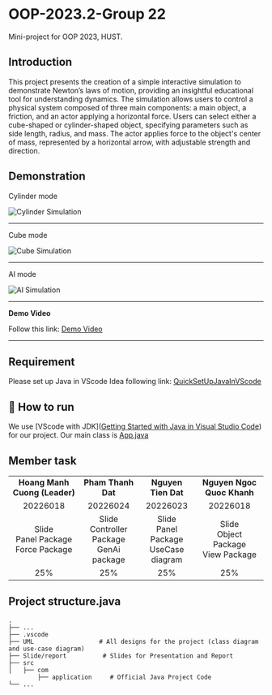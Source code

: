 # OOP-2023.2-Group 22

Mini-project for OOP 2023, HUST.

## Introduction

This project presents the creation of a simple interactive simulation to demonstrate Newton’s laws of motion, providing an insightful educational tool for understanding dynamics. The simulation allows users to control a physical system composed of three main components: a main object, a friction, and an actor applying a horizontal force. Users can select either a cube-shaped or cylinder-shaped object, specifying parameters such as side length, radius, and mass. The actor applies force to the object's center of mass, represented by a horizontal arrow, with adjustable strength and direction.

## Demonstration

Cylinder mode

![Cylinder Simulation](https://raw.githubusercontent.com/Cuong102904/Forces_2d_simulation/feature/add_report/slide/cylinder.png)

---

Cube mode

![Cube Simulation](https://raw.githubusercontent.com/Cuong102904/Forces_2d_simulation/feature/add_report/slide/Cube.png)

---

AI mode

![AI Simulation](https://raw.githubusercontent.com/Cuong102904/Forces_2d_simulation/feature/add_report/slide/AI_mode.png)

---

**Demo Video**

Follow this link: [Demo Video](https://husteduvn-my.sharepoint.com/personal/cuong_hm226018_sis_hust_edu_vn/_layouts/15/stream.aspx?id=%2Fpersonal%2Fcuong%5Fhm226018%5Fsis%5Fhust%5Fedu%5Fvn%2FDocuments%2FC%C6%B0%E1%BB%9Dng%2Dsv%2Funiversity%5FHUST%2FOOP%2FDEMO%2Emp4&nav=eyJyZWZlcnJhbEluZm8iOnsicmVmZXJyYWxBcHAiOiJPbmVEcml2ZUZvckJ1c2luZXNzIiwicmVmZXJyYWxBcHBQbGF0Zm9ybSI6IldlYiIsInJlZmVycmFsTW9kZSI6InZpZXciLCJyZWZlcnJhbFZpZXciOiJNeUZpbGVzTGlua0NvcHkifX0&ga=1&referrer=StreamWebApp%2EWeb&referrerScenario=AddressBarCopied%2Eview%2E957e25e5%2D8acb%2D4f4d%2D9b3e%2D12b7f06bda61)

---

## Requirement

Please set up Java in VScode Idea following link: [QuickSetUpJavaInVScode](https://code.visualstudio.com/docs/java/java-tutorial)

## 🚀 How to run

We use [VScode with JDK]([Getting Started with Java in Visual Studio Code](https://code.visualstudio.com/docs/java/java-tutorial)) for our project.
Our main class is [App.java](<(https://github.com/datamonsterr/Forces_2d_simulation/blob/refactor/src/com/application/App.java)>)

## Member task

|                                               |                                               |                                           |                                             |
| :-------------------------------------------: | :-------------------------------------------: | :---------------------------------------: | :-----------------------------------------: |
|         **Hoang Manh Cuong (Leader)**         |              **Pham Thanh Dat**               |            **Nguyen Tien Dat**            |         **Nguyen Ngoc Quoc Khanh**          |
|                   20226018                    |                   20226024                    |                 20226023                  |                  20226018                   |
| Slide <br>Panel Package <br>Force Package<br> | Slide <br>Controller Package<br>GenAi package | Slide<br>Panel Package<br>UseCase diagram | Slide <br> Object Package <br> View Package |
|                      25%                      |                      25%                      |                    25%                    |                     25%                     |

## Project structure.java

    .
    ├── ...
    ├── .vscode
    ├── UML                  # All designs for the project (class diagram and use-case diagram)
    ├── Slide/report          # Slides for Presentation and Report
    ├── src
    │   ├── com
    		├── application     # Official Java Project Code
    └── ...

